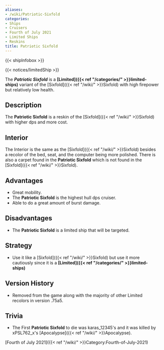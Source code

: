 ```yaml
---
aliases:
- /wiki/Patriotic-Sixfold
categories:
- Ships
- Cruisers
- Fourth of July 2021
- Limited Ships
- Reskins
title: Patriotic Sixfold
---  
```


{{< shipInfobox >}}   

{{< notices/limitedShip >}} 

The **_Patriotic Sixfold_** is a **[Limited]({{< ref "/categories/" >}}limited-ships)** variant of the [Sixfold]({{< ref "/wiki/" >}}Sixfold) with high firepower but relatively low health. 

## Description

The **Patriotic Sixfold** is a reskin of the [Sixfold]({{< ref "/wiki/" >}}Sixfold) with higher dps and more cost.

## Interior

The Interior is the same as the [Sixfold]({{< ref "/wiki/" >}}Sixfold) besides a recolor of the bed, seat, and the computer being more polished. There is also a carpet found in the **Patriotic Sixfold** which is not found in the [Sixfold]({{< ref "/wiki/" >}}Sixfold).

## Advantages

- Great mobility.
- The **Patriotic Sixfold** is the highest hull dps cruiser.
- Able to do a great amount of burst damage.

## Disadvantages

- The **Patriotic Sixfold** is a limited ship that will be targeted.

## Strategy

- Use it like a [Sixfold]({{< ref "/wiki/" >}}Sixfold) but use it more cautiously since it is a **[Limited]({{< ref "/categories/" >}}limited-ships)**

## Version History 

- Removed from the game along with the majority of other Limited recolors in version .75a5.

## Trivia

- The First **Patriotic Sixfold** to die was karas_12345's and it was killed by xPSL762_x's [Apocalypse]({{< ref "/wiki/" >}}Apocalypse).

[Fourth of July 2021]({{< ref "/wiki/" >}}Category:Fourth-of-July-2021)